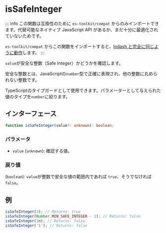 # isSafeInteger

::: info
この関数は互換性のために `es-toolkit/compat` からのみインポートできます。代替可能なネイティブ JavaScript API があるか、まだ十分に最適化されていないためです。

`es-toolkit/compat` からこの関数をインポートすると、[lodash と完全に同じように動作](../../../compatibility.md)します。
:::

`value`が安全な整数（Safe Integer）かどうかを確認します。

安全な整数とは、JavaScriptの`number`型で正確に表現され、他の整数に丸められない整数です。

TypeScriptのタイプガードとして使用できます。パラメーターとして与えられた値のタイプを`number`に絞ります。

## インターフェース

```typescript
function isSafeInteger(value?: unknown): boolean;
```

### パラメータ

- `value` (`unknown`): 確認する値。

### 戻り値

(`boolean`): `value`が整数で安全な値の範囲内であれば `true`、そうでなければ `false`。

## 例

```typescript
isSafeInteger(3); // Returns: true
isSafeInteger(Number.MIN_SAFE_INTEGER - 1); // Returns: false
isSafeInteger(1n); // Returns: false
isSafeInteger('1'); // Returns: false
```
